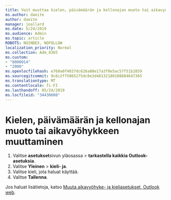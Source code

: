 ```yaml
---
title: Voit muuttaa kielen, päivämäärän ja kellonajan muoto tai aikavyöhykkeen Outlook Web
ms.author: daeite
author: daeite
manager: joallard
ms.date: 5/24/2019
ms.audience: Admin
ms.topic: article
ROBOTS: NOINDEX, NOFOLLOW
localization_priority: Normal
ms.collection: Adm_O365
ms.custom:
- "8000014"
- "2000"
ms.openlocfilehash: e760a0f4037dc626a08e17a3f0e5ac57f51b2859
ms.sourcegitcommit: 9c6c2ff5865275dc8e3d48132180108884647365
ms.translationtype: MT
ms.contentlocale: fi-FI
ms.lasthandoff: 05/24/2019
ms.locfileid: "34430608"
---
```

# <a name="change-your-language-date-and-time-format-or-time-zone"></a>Kielen, päivämäärän ja kellonajan muoto tai aikavyöhykkeen muuttaminen

1. Valitse **asetukset**sivun yläosassa > **tarkastella kaikkia Outlook-asetuksia**.
2. Valitse **Yleinen** > **kieli- ja**.
3. Valitse kieli, jota haluat käyttää.
4. Valitse **Tallenna**.

Jos haluat lisätietoja, katso [Muuta aikavyöhyke- ja kieliasetukset, Outlook web](https://support.office.com/article/65239869-12e7-4a9d-bca1-76b0ad7ce273).